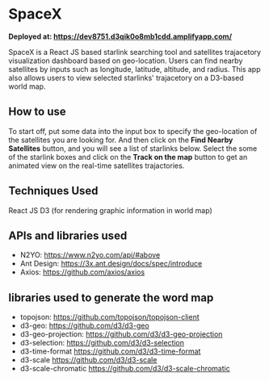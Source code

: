 # SpaceX 
**Deployed at: https://dev8751.d3qik0o8mb1cdd.amplifyapp.com/**

SpaceX is a React JS based starlink searching tool and satellites trajacetory visualization dashboard based on geo-location. Users can find nearby satellites by inputs such as longitude, latitude, altitude, and radius. This app also allows users to view selected starlinks' trajacetory on a D3-based world map. 

## How to use
To start off, put some data into the input box to specify the geo-location of the satellites you are looking for. And then click on the **Find Nearby Satellites** button, and you will see a list of starlinks below. Select the some of the starlink boxes and click on the **Track on the map** button to get an animated view on the real-time satellites trajactories.

## Techniques Used
React JS
D3 (for rendering graphic information in world map)

## APIs and libraries used
* N2YO: https://www.n2yo.com/api/#above 
* Ant Design: https://3x.ant.design/docs/spec/introduce 
* Axios: https://github.com/axios/axios 

## libraries used to generate the word map
* topojson:  https://github.com/topojson/topojson-client 
* d3-geo: https://github.com/d3/d3-geo 
* d3-geo-projection: https://github.com/d3/d3-geo-projection 
* d3-selection: https://github.com/d3/d3-selection 
* d3-time-format https://github.com/d3/d3-time-format
* d3-scale https://github.com/d3/d3-scale 
* d3-scale-chromatic https://github.com/d3/d3-scale-chromatic 
